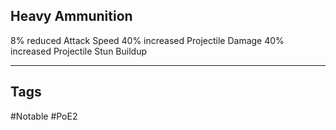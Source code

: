 ## Heavy Ammunition
8% reduced Attack Speed
40% increased Projectile Damage
40% increased Projectile Stun Buildup

---
## Tags
#Notable
#PoE2
